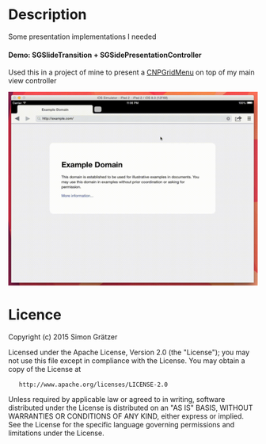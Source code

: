 # Description 

Some presentation implementations I needed

#### Demo: SGSlideTransition + SGSidePresentationController

Used this in a project of mine to present a [CNPGridMenu](https://github.com/carsonperrotti/CNPGridMenu)
on top of my main view controller

![Slide demonstration](https://raw.githubusercontent.com/graetzer/SGPresentation/master/demo_slide.gif)

# Licence 

   Copyright (c) 2015 Simon Grätzer

   Licensed under the Apache License, Version 2.0 (the "License");
   you may not use this file except in compliance with the License.
   You may obtain a copy of the License at

       http://www.apache.org/licenses/LICENSE-2.0

   Unless required by applicable law or agreed to in writing, software
   distributed under the License is distributed on an "AS IS" BASIS,
   WITHOUT WARRANTIES OR CONDITIONS OF ANY KIND, either express or implied.
   See the License for the specific language governing permissions and
   limitations under the License.

